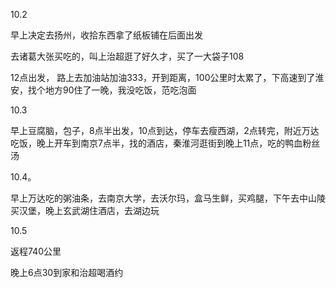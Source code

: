 <p>10.2 </p><p>早上决定去扬州，收拾东西拿了纸板铺在后面出发</p><p>去诸葛大张买吃的，叫上治超逛了好久才，买了一大袋子108</p><p>12点出发， 路上去加油站加油333，开到距离，100公里时太累了，下高速到了淮安，找个地方90住了一晚，我没吃饭，范吃泡面</p><p></p><p>10.3 </p><p>早上豆腐脑，包子，8点半出发，10点到达，停车去瘦西湖，2点转完，附近万达吃饭，晚上开车到南京7点半，找的酒店，秦淮河逛街到晚上11点，吃的鸭血粉丝汤</p><p></p><p>10.4。</p><p>早上万达吃的粥油条，去南京大学，去沃尔玛，盒马生鲜，买鸡腿，下午去中山陵买汉堡，晚上玄武湖住酒店，去湖边玩</p><p></p><p>10.5</p><p>返程740公里</p><p>晚上6点30到家和治超喝酒约</p>